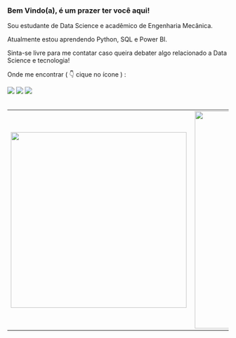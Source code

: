 <h3>Bem Vindo(a), é um prazer ter você aqui!</h3>

Sou estudante de Data Science e acadêmico de Engenharia Mecânica. 

Atualmente estou aprendendo Python, SQL e Power BI.

Sinta-se livre para me contatar caso queira debater algo relacionado a Data Science e tecnologia!

Onde me encontrar ( 👇 cique no ícone ) :


<div> 
  <a href = "mailto:lucasazv99@gmail.com"><img src="https://img.shields.io/badge/Gmail-D14836?style=for-the-badge&logo=gmail&logoColor=white" target="_blank"></a>
  <a href="https://www.linkedin.com/in/lucas-azevedo-4156a215b/" target="_blank"><img src="https://img.shields.io/badge/-LinkedIn-%230077B5?style=for-the-badge&logo=linkedin&logoColor=white" target="_blank"></a> 
  <a href="https://t.me/inspiron144" target="_blank"><img src="https://img.shields.io/badge/Telegram-2CA5E0?style=for-the-badge&logo=telegram&logoColor=white" target="_blank"></a> 
</div>

<br>

 <center>
<table>
    <tr>
        <td><img width="400px" align="left" src="https://github-readme-stats.vercel.app/api/top-langs/?username=lucasbazvd&hide=html&layout=compact&theme=dark" /></td>
        <td><img width="495px" align="left" src="https://github-readme-stats.vercel.app/api?username=lucasbazvd&theme=dark"/></td>
    </tr>   
</table>
</center> 

<!--
**lucasbazvd/lucasbazvd** is a ✨ _special_ ✨ repository because its `README.md` (this file) appears on your GitHub profile.

Here are some ideas to get you started:





- 🔭 I’m currently working on ...
- 🌱 I’m currently learning ...
- 👯 I’m looking to collaborate on ...
- 🤔 I’m looking for help with ...
- 💬 Ask me about ...
- 📫 How to reach me: ...
- 😄 Pronouns: ...
- ⚡ Fun fact: ...
-->
